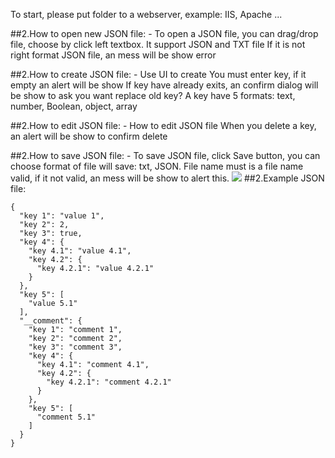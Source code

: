 To start, please put folder to a webserver, example: IIS, Apache ...

##2.How to open new JSON file:
    - To open a JSON file, you can drag/drop file, choose by click left textbox. It support JSON and TXT file
      If it is not right format JSON file, an mess will be show error

##2.How to create JSON file:
    - Use UI to create
      You must enter key, if it empty an alert will be show
      If key have already exits, an confirm dialog will be show to ask you want replace old key?
      A key have 5 formats: text, number, Boolean, object, array

##2.How to edit JSON file:
    - How to edit JSON file
      When you delete a key, an alert will be show to confirm delete

##2.How to save JSON file:
    - To save JSON file, click Save button, you can choose format of file will save: txt, JSON.
      File name must is a file name valid, if it not valid, an mess will be show to alert this.
<img src="http://imgur.com/OFl6cLK" />
##2.Example JSON file:
    
    {
      "key 1": "value 1",
      "key 2": 2,
      "key 3": true,
      "key 4": {
        "key 4.1": "value 4.1",
        "key 4.2": {
          "key 4.2.1": "value 4.2.1"
        }
      },
      "key 5": [
        "value 5.1"
      ],
      "__comment": {
        "key 1": "comment 1",
        "key 2": "comment 2",
        "key 3": "comment 3",
        "key 4": {
          "key 4.1": "comment 4.1",
          "key 4.2": {
            "key 4.2.1": "comment 4.2.1"
          }
        },
        "key 5": [
          "comment 5.1"
        ]
      }
    }
